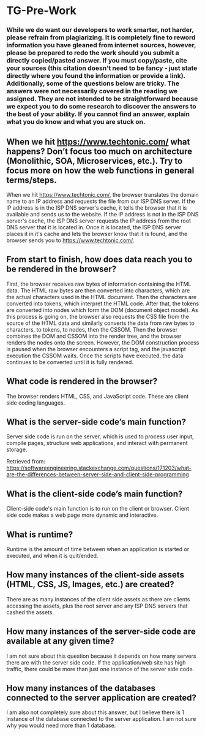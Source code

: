 # TG-Pre-Work

### While we do want our developers to work smarter, not harder, please refrain from plagiarizing.  It is completely fine to reword information you have gleaned from internet sources, however, please be prepared to redo the work should you submit a directly copied/pasted answer.  If you must copy/paste, cite your sources (this citation doesn't need to be fancy - just state directly where you found the information or provide a link).  Additionally, some of the questions below are tricky.  The answers were not necessarily covered in the reading we assigned.  They are not intended to be straightforward because we expect you to do some research to discover the answers to the best of your ability.  If you cannot find an answer, explain what you do know and what you are stuck on.  

## When we hit https://www.techtonic.com/ what happens? Don’t focus too much on architecture (Monolithic, SOA, Microservices, etc.). Try to focus more on how the web functions in general terms/steps.

When we hit https://www.techtonic.com/, the browser translates the domain name to an IP address and requests the file from our ISP DNS server. If the IP address is in the ISP DNS server's cache, it tells the browser that it is available and sends us to the website. If the IP address is not in the ISP DNS server's cache, the ISP DNS server requests the IP address from the root DNS server that it is located in. Once it is located, the ISP DNS server places it in it's cache and lets the browser know that it is found, and the browser sends you to https://www.techtonic.com/.

## From start to finish, how does data reach you to be rendered in the browser?

First, the browser receives raw bytes of information containing the HTML data. The HTML raw bytes are then converted into characters, which are the actual characters used in the HTML document. Then the characters are converted into tokens, which interpret the HTML code. After that, the tokens are converted into nodes which form the DOM (document object model). As this process is going on, the browser also requests the CSS file from the source of the HTML data and similarly converts the data from raw bytes to characters, to tokens, to nodes, then the CSSOM. Then the browser combines the DOM and CSSOM into the render tree, and the browser renders the nodes onto the screen. However, the DOM construction process is paused when the browser encounters a script tag, and the javascript execution the CSSOM waits. Once the scripts have executed, the data continues to be converted until it is fully rendered.  

## What code is rendered in the browser?

The browser renders HTML, CSS, and JavaScript code. These are client side coding languages.

## What is the server-side code’s main function?

Server side code is run on the server, which is used to process user input, compile pages, structure web applications, and interact with permanent storage.

Retrieved from: https://softwareengineering.stackexchange.com/questions/171203/what-are-the-differences-between-server-side-and-client-side-programming

## What is the client-side code’s main function?

Client-side code's main function is to run on the client or browser. Client side code makes a web page more dynamic and interactive.

## What is runtime?

Runtime is the amount of time between when an application is started or executed, and when it is quit/ended.

## How many instances of the client-side assets (HTML, CSS, JS, Images, etc.) are created?

There are as many instances of the client side assets as there are clients accessing the assets, plus the root server and any ISP DNS servers that cashed the assets.

## How many instances of the server-side code are available at any given time?

I am not sure about this question because it depends on how many servers there are with the server side code. If the application/web site has high traffic, there could be more than just one instance of the server side code.

## How many instances of the databases connected to the server application are created?

I am also not completely sure about this answer, but I believe there is 1 instance of the database connected to the server application. I am not sure why you would need more than 1 database. 
